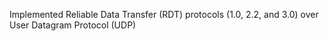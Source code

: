 Implemented Reliable Data Transfer (RDT) protocols (1.0, 2.2, and 3.0) over User Datagram Protocol (UDP)

